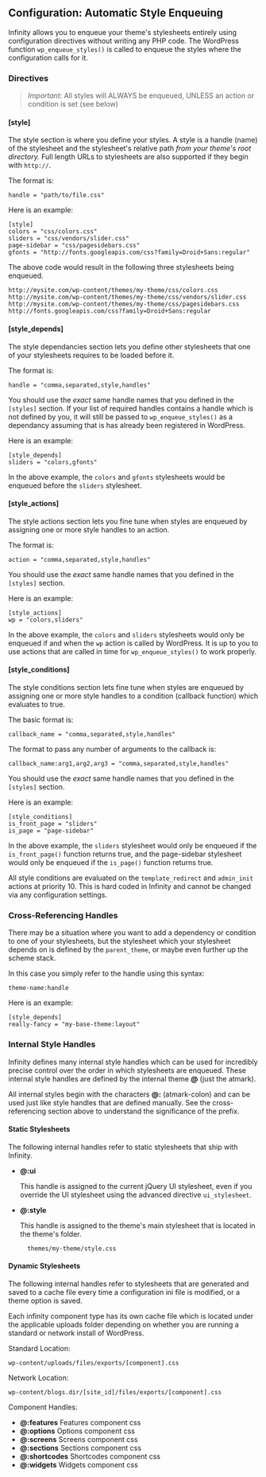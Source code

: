 ## Configuration: Automatic Style Enqueuing

Infinity allows you to enqueue your theme's stylesheets entirely using configuration
directives without writing any PHP code. The WordPress function `wp_enqueue_styles()`
is called to enqueue the styles where the configuration calls for it.

<ul class="infinity-docs-menu"></ul>

### Directives

> *Important:* All styles will ALWAYS be enqueued, UNLESS an action or condition is set (see below)

#### [style]

The style section is where you define your styles. A style is a handle (name) of the stylesheet
and the stylesheet's relative path *from your theme's root directory.* Full length URLs to
stylesheets are also supported if they begin with `http://`.

The format is:

	handle = "path/to/file.css"

Here is an example:

	[style]
	colors = "css/colors.css"
	sliders = "css/vendors/slider.css"
	page-sidebar = "css/pagesidebars.css"
	gfonts = "http://fonts.googleapis.com/css?family=Droid+Sans:regular"

The above code would result in the following three stylesheets being enqueued.

	http://mysite.com/wp-content/themes/my-theme/css/colors.css
	http://mysite.com/wp-content/themes/my-theme/css/vendors/slider.css
	http://mysite.com/wp-content/themes/my-theme/css/pagesidebars.css
	http://fonts.googleapis.com/css?family=Droid+Sans:regular

#### [style\_depends]

The style dependancies section lets you define other stylesheets that one of your
stylesheets requires to be loaded before it.

The format is:

	handle = "comma,separated,style,handles"

You should use the *exact* same handle names that you defined in the `[styles]` section.
If your list of required handles contains a handle which is not defined by you, it will
still be passed to `wp_enqueue_styles()` as a dependancy assuming that is has already
been registered in WordPress.

Here is an example:

	[style_depends]
	sliders = "colors,gfonts"

In the above example, the `colors` and `gfonts` stylesheets would be enqueued before
the `sliders` stylesheet.

#### [style\_actions]

The style actions section lets you fine tune when styles are enqueued by assigning one
or more style handles to an action.

The format is:

	action = "comma,separated,style,handles"

You should use the *exact* same handle names that you defined in the `[styles]` section.

Here is an example:

	[style_actions]
	wp = "colors,sliders"

In the above example, the `colors` and `sliders` stylesheets would only be enqueued if and when
the `wp` action is called by WordPress. It is up to you to use actions that are called in time
for `wp_enqueue_styles()` to work properly.

#### [style\_conditions]

The style conditions section lets fine tune when styles are enqueued by assigning one
or more style handles to a condition (callback function) which evaluates to true.

The basic format is:

	callback_name = "comma,separated,style,handles"

The format to pass any number of arguments to the callback is:

	callback_name:arg1,arg2,arg3 = "comma,separated,style,handles"

You should use the *exact* same handle names that you defined in the `[styles]` section.

Here is an example:

	[style_conditions]
	is_front_page = "sliders"
	is_page = "page-sidebar"

In the above example, the `sliders` stylesheet would only be enqueued if the `is_front_page()`
function returns true, and the page-sidebar stylesheet would only be enqueued if the `is_page()`
function returns true.

All style conditions are evaluated on the `template_redirect` and `admin_init` actions at
priority 10. This is hard coded in Infinity and cannot be changed via any configuration settings.

### Cross-Referencing Handles

There may be a situation where you want to add a dependency or condition to one of your
stylesheets, but the stylesheet which your stylesheet depends on is defined by the `parent_theme`,
or maybe even further up the scheme stack.

In this case you simply refer to the handle using this syntax:

	theme-name:handle

Here is an example:

	[style_depends]
	really-fancy = "my-base-theme:layout"

### Internal Style Handles

Infinity defines many internal style handles which can be used for incredibly precise control
over the order in which stylesheets are enqueued. These internal style handles are defined by the
internal theme **@** (just the atmark).

All internal styles begin with the characters **@:** (atmark-colon) and can be used just like
style handles that are defined manually. See the cross-referencing section above to understand
the significance of the prefix.

#### Static Stylesheets

The following internal handles refer to static stylesheets that ship with Infinity.

* __@:ui__

	This handle is assigned to the current jQuery UI stylesheet, even if you override the UI
	stylesheet using the advanced directive `ui_stylesheet`.

* __@:style__

	This handle is assigned to the theme's main stylesheet that is located in the theme's folder.

		themes/my-theme/style.css

#### Dynamic Stylesheets

The following internal handles refer to stylesheets that are generated and saved to a cache
file every time a configuration ini file is modified, or a theme option is saved.

Each infinity component type has its own cache file which is located under the applicable
uploads folder depending on whether you are running a standard or network install of WordPress.

Standard Location:

	wp-content/uploads/files/exports/[component].css

Network Location:

	wp-content/blogs.dir/[site_id]/files/exports/[component].css

Component Handles:

* __@:features__ Features component css
* __@:options__ Options component css
* __@:screens__ Screens component css
* __@:sections__ Sections component css
* __@:shortcodes__ Shortcodes component css
* __@:widgets__ Widgets component css
